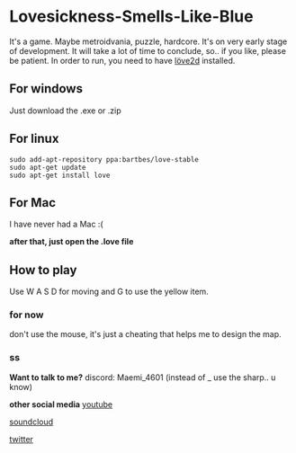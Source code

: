 # Lovesickness-Smells-Like-Blue
It's a game. Maybe metroidvania, puzzle, hardcore.
It's on very early stage of development. It will take a lot of time to conclude, so.. if you like, please be patient.
In order to run, you need to have [löve2d](https://love2d.org/ "LÖVE") installed.

## For windows
Just download the .exe or .zip

## For linux
```
sudo add-apt-repository ppa:bartbes/love-stable
sudo apt-get update
sudo apt-get install love
```

## For Mac
I have never had a Mac :(

**after that, just open the .love file**

## How to play
Use W A S D for moving and G to use the yellow item.

### for now
don't use the mouse, it's just a cheating that helps me to design the map.

### ss
**Want to talk to me?**
discord: Maemi_4601 (instead of _ use the sharp.. u know)

**other social media**
[youtube](https://www.youtube.com/channel/UCJ7bZ7Xg7ggbU8OZMy2fUsg "Maemi no Yume")

[soundcloud](https://soundcloud.com/maemi_no_yume "Maemi <3")

[twitter](https://twitter.com/Maemi_no_yume "me again")

